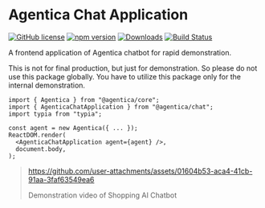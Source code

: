 # Agentica Chat Application
[![GitHub license](https://img.shields.io/badge/license-MIT-blue.svg)](https://github.com/wrtnlabs/agentica/blob/master/LICENSE)
[![npm version](https://img.shields.io/npm/v/@agentica/chat.svg)](https://www.npmjs.com/package/@agentica/chat)
[![Downloads](https://img.shields.io/npm/dm/@agentica/chat.svg)](https://www.npmjs.com/package/@agentica/chat)
[![Build Status](https://github.com/wrtnlabs/agentica/workflows/build/badge.svg)](https://github.com/wrtnlabs/agentica/actions?query=workflow%3Abuild)

A frontend application of Agentica chatbot for rapid demonstration.

This is not for final production, but just for demonstration. So please do not use this package globally. You have to utilize this package only for the internal demonstration.

```tsx
import { Agentica } from "@agentica/core";
import { AgenticaChatApplication } from "@agentica/chat";
import typia from "typia";

const agent = new Agentica({ ... });
ReactDOM.render(
  <AgenticaChatApplication agent={agent} />, 
  document.body,
);
```

> https://github.com/user-attachments/assets/01604b53-aca4-41cb-91aa-3faf63549ea6
>
> Demonstration video of Shopping AI Chatbot